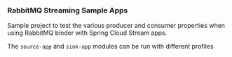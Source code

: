 ### RabbitMQ Streaming Sample Apps

Sample project to test the various producer and consumer properties when using RabbitMQ binder with Spring Cloud Stream apps.  

The `source-app` and `sink-app` modules can be run with different profiles